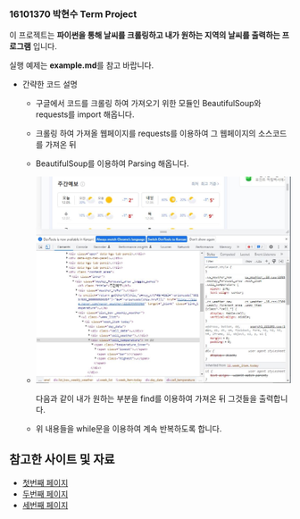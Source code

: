 ### 16101370 박현수 Term Project

이 프로젝트는 **파이썬을 통해 날씨를 크롤링하고 내가 원하는 지역의 날씨를 출력하는 프로그램** 입니다.

실행 예제는 **example.md**를 참고 바랍니다.

* 간략한 코드 설명
	* 구글에서 코드를 크롤링 하여 가져오기 위한 모듈인 BeautifulSoup와 requests를 import 해옵니다.
	* 크롤링 하여 가져올 웹페이지를 requests를 이용하여 그 웹페이지의 소스코드를 가져온 뒤 
	* BeautifulSoup를 이용하여 Parsing 해옵니다.

	* <p align="cecnter"><img src="naver.JPG" alt="exapmle"></p> 다음과 같이 내가 원하는 부분을 find를 이용하여 가져온 뒤 그것들을 출력합니다.
	* 위 내용들을 while문을 이용하여 계속 반복하도록 합니다.



## 참고한 사이트 및 자료
* [첫번째 페이지](https://www.youtube.com/watch?v=WtWn7r91n-g)
* [두번째 페이지](https://velog.io/@magnoliarfsit/%ED%8C%8C%EC%9D%B4%EC%8D%AC-%EC%9B%B9-%ED%81%AC%EB%A1%A4%EB%A7%81-2-%EB%84%A4%EC%9D%B4%EB%B2%84-%EB%82%A0%EC%94%A8-%ED%81%AC%EB%A1%A4%EB%A7%81%ED%95%98%EA%B8%B0)
* [세번째 페이지](https://jvvp.tistory.com/1063)